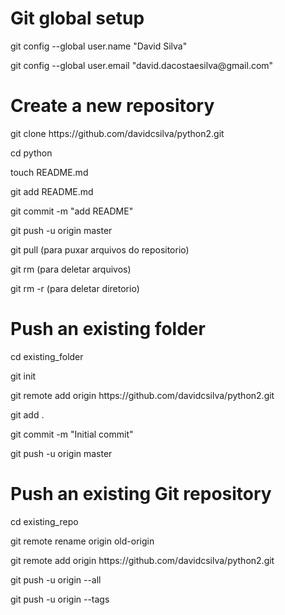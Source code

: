 # Git global setup

<p> git config --global user.name "David Silva"
<p> git config --global user.email "david.dacostaesilva@gmail.com"

# Create a new repository 

<p> git clone https://github.com/davidcsilva/python2.git
<p>cd python
<p>touch README.md
<p>git add README.md
<p>git commit -m "add README"
<p>git push -u origin master
<p>git pull (para puxar arquivos do repositorio)
<p>git rm <arquivo> (para deletar arquivos)
<p>git rm -r <directory> (para deletar diretorio)

# Push an existing folder 

<p>cd existing_folder
<p>git init
<p>git remote add origin https://github.com/davidcsilva/python2.git
<p>git add .
<p>git commit -m "Initial commit"
<p>git push -u origin master

# Push an existing Git repository 

<p>cd existing_repo
<p>git remote rename origin old-origin
<p>git remote add origin https://github.com/davidcsilva/python2.git
<p>git push -u origin --all
<p>git push -u origin --tags
